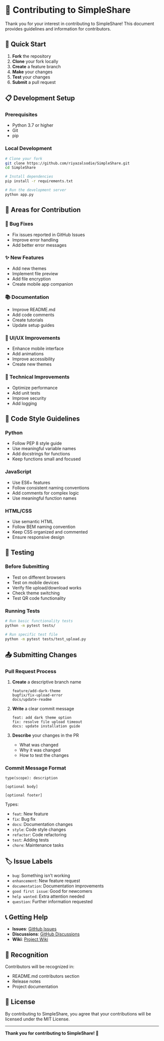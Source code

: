 # 🤝 Contributing to SimpleShare

Thank you for your interest in contributing to SimpleShare! This document provides guidelines and information for contributors.

## 🚀 Quick Start

1. **Fork** the repository
2. **Clone** your fork locally
3. **Create** a feature branch
4. **Make** your changes
5. **Test** your changes
6. **Submit** a pull request

## 📋 Development Setup

### Prerequisites
- Python 3.7 or higher
- Git
- pip

### Local Development
```bash
# Clone your fork
git clone https://github.com/riyazalsodie/SimpleShare.git
cd SimpleShare

# Install dependencies
pip install -r requirements.txt

# Run the development server
python app.py
```

## 🎯 Areas for Contribution

### 🐛 Bug Fixes
- Fix issues reported in GitHub Issues
- Improve error handling
- Add better error messages

### ✨ New Features
- Add new themes
- Implement file preview
- Add file encryption
- Create mobile app companion

### 📚 Documentation
- Improve README.md
- Add code comments
- Create tutorials
- Update setup guides

### 🎨 UI/UX Improvements
- Enhance mobile interface
- Add animations
- Improve accessibility
- Create new themes

### 🔧 Technical Improvements
- Optimize performance
- Add unit tests
- Improve security
- Add logging

## 📝 Code Style Guidelines

### Python
- Follow PEP 8 style guide
- Use meaningful variable names
- Add docstrings for functions
- Keep functions small and focused

### JavaScript
- Use ES6+ features
- Follow consistent naming conventions
- Add comments for complex logic
- Use meaningful function names

### HTML/CSS
- Use semantic HTML
- Follow BEM naming convention
- Keep CSS organized and commented
- Ensure responsive design

## 🧪 Testing

### Before Submitting
- Test on different browsers
- Test on mobile devices
- Verify file upload/download works
- Check theme switching
- Test QR code functionality

### Running Tests
```bash
# Run basic functionality tests
python -m pytest tests/

# Run specific test file
python -m pytest tests/test_upload.py
```

## 📤 Submitting Changes

### Pull Request Process
1. **Create** a descriptive branch name
   ```
   feature/add-dark-theme
   bugfix/fix-upload-error
   docs/update-readme
   ```

2. **Write** a clear commit message
   ```
   feat: add dark theme option
   fix: resolve file upload timeout
   docs: update installation guide
   ```

3. **Describe** your changes in the PR
   - What was changed
   - Why it was changed
   - How to test the changes

### Commit Message Format
```
type(scope): description

[optional body]

[optional footer]
```

Types:
- `feat`: New feature
- `fix`: Bug fix
- `docs`: Documentation changes
- `style`: Code style changes
- `refactor`: Code refactoring
- `test`: Adding tests
- `chore`: Maintenance tasks

## 🏷️ Issue Labels

- `bug`: Something isn't working
- `enhancement`: New feature request
- `documentation`: Documentation improvements
- `good first issue`: Good for newcomers
- `help wanted`: Extra attention needed
- `question`: Further information requested

## 📞 Getting Help

- **Issues**: [GitHub Issues](https://github.com/riyazalsodie/SimpleShare/issues)
- **Discussions**: [GitHub Discussions](https://github.com/riyazalsodie/SimpleShare/discussions)
- **Wiki**: [Project Wiki](https://github.com/riyazalsodie/SimpleShare/wiki)

## 🙏 Recognition

Contributors will be recognized in:
- README.md contributors section
- Release notes
- Project documentation

## 📄 License

By contributing to SimpleShare, you agree that your contributions will be licensed under the MIT License.

---

**Thank you for contributing to SimpleShare! 🚀** 
